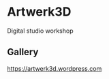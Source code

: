 # Artwerk3D  
  
Digital studio workshop
  
  
## Gallery
  
https://artwerk3d.wordpress.com  
  
  
